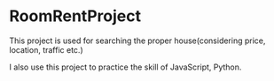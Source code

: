# RoomRentProject
This project is used for searching the proper house(considering price, location, traffic etc.)

I also use this project to practice the skill of JavaScript, Python.

